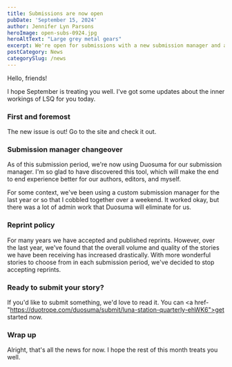```yaml
---
title: Submissions are now open
pubDate: 'September 15, 2024'
author: Jennifer Lyn Parsons
heroImage: open-subs-0924.jpg
heroAltText: "Large grey metal gears"
excerpt: We're open for submissions with a new submission manager and an update to our guidelines.
postCategory: News
categorySlug: /news
---
```

Hello, friends!

I hope September is treating you well. I've got some updates about the inner workings of LSQ for you today.

<h3>First and foremost</h3>

The new issue is out! Go to the site and check it out. 

<h3>Submission manager changeover</h3>

As of this submission period, we're now using Duosuma for our submission manager. I'm so glad to have discovered this tool, which will make the end to end experience better for our authors, editors, and myself.

For some context, we've been using a custom submission manager for the last year or so that I cobbled together over a weekend. It worked okay, but there was a lot of admin work that Duosuma will eliminate for us.

<h3>Reprint policy</h3>

For many years we have accepted and published reprints. However, over the last year, we've found that the overall volume and quality of the stories we have been receiving has increased drastically. With more wonderful stories to choose from in each submission period, we've decided to stop accepting reprints.

<h3>Ready to submit your story?</h3>

If you'd like to submit something, we'd love to read it. You can <a href-"https://duotrope.com/duosuma/submit/luna-station-quarterly-ehWK6">get started now</a>.

<h3>Wrap up</h3>

Alright, that's all the news for now. I hope the rest of this month treats you well.